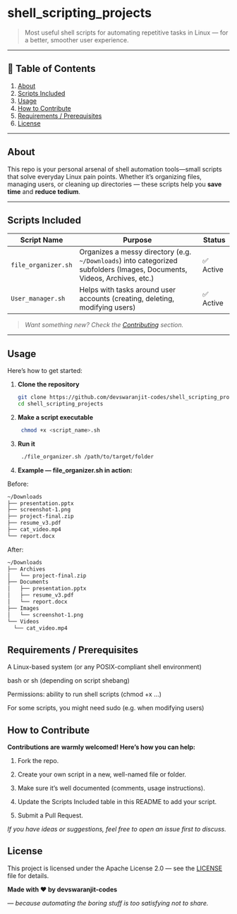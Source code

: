 # shell_scripting_projects

> Most useful shell scripts for automating repetitive tasks in Linux — for a better, smoother user experience.

---

## 🚀 Table of Contents

1. [About](#about)  
2. [Scripts Included](#scripts-included)  
3. [Usage](#usage)  
4. [How to Contribute](#how-to-contribute)  
5. [Requirements / Prerequisites](#requirements--prerequisites)  
6. [License](#license)  

---

## About

This repo is your personal arsenal of shell automation tools—small scripts that solve everyday Linux pain points. Whether it’s organizing files, managing users, or cleaning up directories — these scripts help you **save time** and **reduce tedium**.

---

## Scripts Included

| Script Name | Purpose | Status |
|-------------|---------|--------|
| `file_organizer.sh` | Organizes a messy directory (e.g. `~/Downloads`) into categorized subfolders (Images, Documents, Videos, Archives, etc.) | ✅ Active |
| `User_manager.sh` | Helps with tasks around user accounts (creating, deleting, modifying users) | ✅ Active |

> _Want something new? Check the [Contributing](#how-to-contribute) section._

---

## Usage

Here’s how to get started:

1. **Clone the repository**  
   ```bash
   git clone https://github.com/devswaranjit-codes/shell_scripting_projects.git
   cd shell_scripting_projects
2. **Make a script executable**
   ```bash
    chmod +x <script_name>.sh
3. **Run it**
   ```bash
    ./file_organizer.sh /path/to/target/folder
4. **Example — file_organizer.sh in action:**
 
 Before:
   ```bash
   ~/Downloads
├── presentation.pptx
├── screenshot-1.png
├── project-final.zip
├── resume_v3.pdf
├── cat_video.mp4
└── report.docx
```
After:
  ```bash
  ~/Downloads
├── Archives
│   └── project-final.zip
├── Documents
│   ├── presentation.pptx
│   ├── resume_v3.pdf
│   └── report.docx
├── Images
│   └── screenshot-1.png
└── Videos
    └── cat_video.mp4
  ```

## Requirements / Prerequisites
A Linux-based system (or any POSIX-compliant shell environment)

bash or sh (depending on script shebang)

Permissions: ability to run shell scripts (chmod +x …)

For some scripts, you might need sudo (e.g. when modifying users)

## How to Contribute
**Contributions are warmly welcomed! Here’s how you can help:**

1. Fork the repo.

2. Create your own script in a new, well-named file or folder.

3. Make sure it’s well documented (comments, usage instructions).

4. Update the Scripts Included table in this README to add your script.

5. Submit a Pull Request.

_If you have ideas or suggestions, feel free to open an issue first to discuss._

## License
This project is licensed under the Apache License 2.0 — see the [LICENSE](http://www.apache.org/licenses/)
 file for details.

**Made with ❤️ by devswaranjit-codes**

_— because automating the boring stuff is too satisfying not to share._